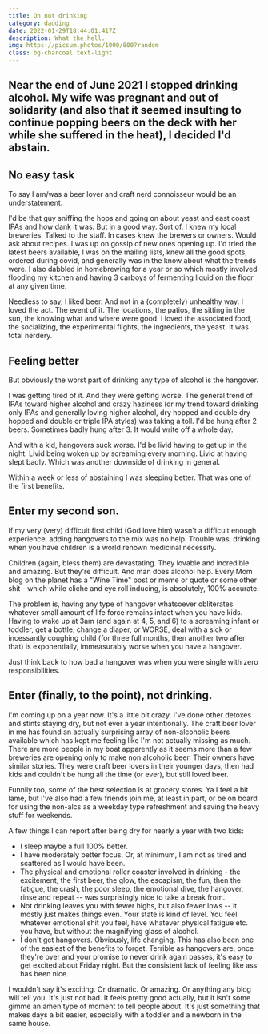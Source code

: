 ```yaml
---
title: On not drinking
category: dadding
date: 2022-01-29T18:44:01.417Z
description: What the hell.
img: https://picsum.photos/1000/800?random
class: bg-charcoal text-light
---
```

<h2 class="heading font-weight-light">Near the end of June 2021 I stopped drinking alcohol. My wife was pregnant and out of solidarity (and also that it seemed insulting to continue popping beers on the deck with her while she suffered in the heat), I decided I'd abstain.</h2>

## No easy task 

To say I am/was a beer lover and craft nerd connoisseur would be an understatement.
 
I'd be that guy sniffing the hops and going on about yeast and east coast IPAs and how dank it was.  But in a good way.  Sort of.  I knew my local breweries. Talked to the staff. In cases knew the brewers or owners. Would ask about recipes. I was up on gossip of new ones opening up. I'd tried the latest beers available, I was on the mailing lists, knew all the good spots, ordered during covid, and generally was in the know about what the trends were. I also dabbled in homebrewing for a year or so which mostly involved flooding my kitchen and having 3 carboys of fermenting liquid on the floor at any given time.

Needless to say, I liked beer.  And not in a (completely) unhealthy way. I loved the act. The event of it. The locations, the patios, the sitting in the sun, the knowing what and where were good. I loved the associated food, the socializing, the experimental flights, the ingredients, the yeast. It was total nerdery.

## Feeling better

But obviously the worst part of drinking any type of alcohol is the hangover.

I was getting tired of it. And they were getting worse.  The general trend of IPAs toward higher alcohol and crazy haziness (or my trend toward drinking only IPAs and generally loving higher alcohol, dry hopped and double dry hopped and double or triple IPA styles) was taking a toll. I'd be hung after 2 beers. Sometimes badly hung after 3. It would write off a whole day.

And with a kid, hangovers suck worse. I'd be livid having to get up in the night. Livid being woken up by screaming every morning. Livid at having slept badly. Which was another downside of drinking in general.

Within a week or less of abstaining I was sleeping better. That was one of the first benefits.

## Enter my second son. 

If my very (very) difficult first child (God love him) wasn't a difficult enough experience, adding hangovers to the mix was no help. Trouble was, drinking when you have children is a world renown medicinal necessity. 

Children (again, bless them) are devastating. They lovable and incredible and amazing. But they're difficult.  And man does alcohol help. Every Mom blog on the planet has a "Wine Time" post or meme or quote or some other shit - which while cliche and eye roll inducing, is absolutely, 100% accurate. 

The problem is, having any type of hangover whatsoever obliterates whatever small amount of life force remains intact when you have kids. Having to wake up at 3am (and again at 4, 5, and 6) to a screaming infant or toddler, get a bottle, change a diaper, or WORSE, deal with a sick or incessantly coughing child (for three full months, then another two after that) is exponentially, immeasurably worse when you have a hangover. 

Just think back to how bad a hangover was when you were single with zero responsibilities.

## Enter (finally, to the point), not drinking.

I'm coming up on a year now. It's a little bit crazy. I've done other detoxes and stints staying dry, but not ever a year intentionally. The craft beer lover in me has found an actually surprising array of non-alcoholic beers available which has kept me feeling like I'm not actually missing as much. There are more people in my boat apparently as it seems more than a few breweries are opening only to make non alcoholic beer. Their owners have similar stories. They were craft beer lovers in their younger days, then had kids and couldn't be hung all the time (or ever), but still loved beer.

Funnily too, some of the best selection is at grocery stores. Ya I feel a bit lame, but I've also had a few friends join me, at least in part, or be on board for using the non-alcs as a weekday type refreshment and saving the heavy stuff for weekends. 

A few things I can report after being dry for nearly a year with two kids:

-    I sleep maybe a full 100% better.
-    I have moderately better focus. Or, at minimum, I am not as tired and scattered as I would have been.
-    The physical and emotional roller coaster involved in drinking - the excitement, the first beer, the glow, the escapism, the fun, then the fatigue, the crash, the poor sleep, the emotional dive, the hangover, rinse and repeat -- was surprisingly nice to take a break from.
-    Not drinking leaves you with fewer highs, but also fewer lows -- it mostly just makes things even. Your state is kind of level. You feel whatever emotional shit you feel, have whatever physical fatigue etc. you have, but without the magnifying glass of alcohol.
-    I don't get hangovers. Obviously, life changing. This has also been one of the easiest of the benefits to forget. Terrible as hangovers are, once they're over and your promise to never drink again passes, it's easy to get excited about Friday night. But the consistent lack of feeling like ass has been nice.

I wouldn't say it's exciting. Or dramatic. Or amazing. Or anything any blog will tell you. It's just not bad. It feels pretty good actually, but it isn't some gimme an amen type of moment to tell people about. It's just something that makes days a bit easier, especially with a toddler and a newborn in the same house.